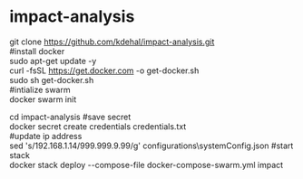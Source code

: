 # impact-analysis  
git clone https://github.com/kdehal/impact-analysis.git  
#install docker  
sudo apt-get update -y  
curl -fsSL https://get.docker.com -o get-docker.sh  
sudo sh get-docker.sh  
#intialize swarm  
docker swarm init  

cd impact-analysis
#save secret  
docker secret create credentials credentials.txt  
#update ip address  
sed 's/192.168.1.14/999.999.9.99/g' configurations\systemConfig.json 
#start stack  
docker stack deploy --compose-file docker-compose-swarm.yml impact  
